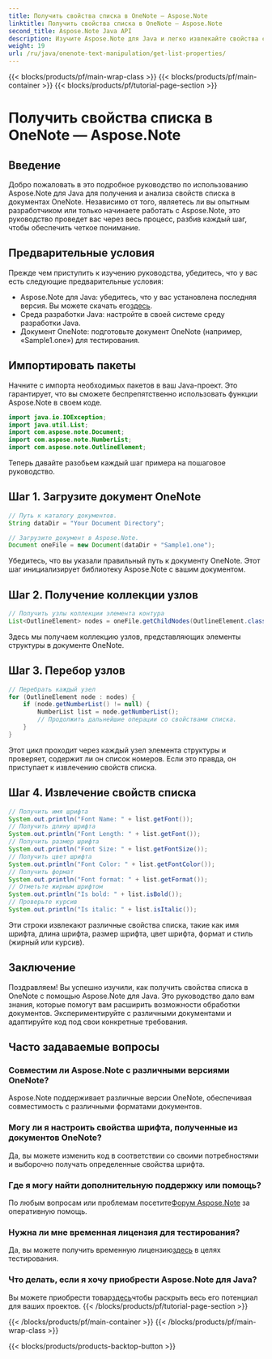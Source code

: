 ```yaml
---
title: Получить свойства списка в OneNote — Aspose.Note
linktitle: Получить свойства списка в OneNote — Aspose.Note
second_title: Aspose.Note Java API
description: Изучите Aspose.Note для Java и легко извлекайте свойства списков в документах OneNote. Улучшите обработку документов с помощью этой мощной библиотеки Java.
weight: 19
url: /ru/java/onenote-text-manipulation/get-list-properties/
---
```


{{< blocks/products/pf/main-wrap-class >}}
{{< blocks/products/pf/main-container >}}
{{< blocks/products/pf/tutorial-page-section >}}

# Получить свойства списка в OneNote — Aspose.Note

## Введение
Добро пожаловать в это подробное руководство по использованию Aspose.Note для Java для получения и анализа свойств списка в документах OneNote. Независимо от того, являетесь ли вы опытным разработчиком или только начинаете работать с Aspose.Note, это руководство проведет вас через весь процесс, разбив каждый шаг, чтобы обеспечить четкое понимание.
## Предварительные условия
Прежде чем приступить к изучению руководства, убедитесь, что у вас есть следующие предварительные условия:
-  Aspose.Note для Java: убедитесь, что у вас установлена последняя версия. Вы можете скачать его[здесь](https://releases.aspose.com/note/java/).
- Среда разработки Java: настройте в своей системе среду разработки Java.
- Документ OneNote: подготовьте документ OneNote (например, «Sample1.one») для тестирования.
## Импортировать пакеты
Начните с импорта необходимых пакетов в ваш Java-проект. Это гарантирует, что вы сможете беспрепятственно использовать функции Aspose.Note в своем коде.
```java
import java.io.IOException;
import java.util.List;
import com.aspose.note.Document;
import com.aspose.note.NumberList;
import com.aspose.note.OutlineElement;
```

Теперь давайте разобьем каждый шаг примера на пошаговое руководство.

## Шаг 1. Загрузите документ OneNote

```java
// Путь к каталогу документов.
String dataDir = "Your Document Directory";

// Загрузите документ в Aspose.Note.
Document oneFile = new Document(dataDir + "Sample1.one");
```

Убедитесь, что вы указали правильный путь к документу OneNote. Этот шаг инициализирует библиотеку Aspose.Note с вашим документом.

## Шаг 2. Получение коллекции узлов

```java
// Получить узлы коллекции элемента контура
List<OutlineElement> nodes = oneFile.getChildNodes(OutlineElement.class);
```

Здесь мы получаем коллекцию узлов, представляющих элементы структуры в документе OneNote.

## Шаг 3. Перебор узлов

```java
// Перебрать каждый узел
for (OutlineElement node : nodes) {
    if (node.getNumberList() != null) {
        NumberList list = node.getNumberList();
        // Продолжить дальнейшие операции со свойствами списка.
    }
}
```

Этот цикл проходит через каждый узел элемента структуры и проверяет, содержит ли он список номеров. Если это правда, он приступает к извлечению свойств списка.

## Шаг 4. Извлечение свойств списка

```java
// Получить имя шрифта
System.out.println("Font Name: " + list.getFont());
// Получить длину шрифта
System.out.println("Font Length: " + list.getFont());
// Получить размер шрифта
System.out.println("Font Size: " + list.getFontSize());
// Получить цвет шрифта
System.out.println("Font Color: " + list.getFontColor());
// Получить формат
System.out.println("Font format: " + list.getFormat());
// Отметьте жирным шрифтом
System.out.println("Is bold: " + list.isBold());
// Проверьте курсив
System.out.println("Is italic: " + list.isItalic());
```

Эти строки извлекают различные свойства списка, такие как имя шрифта, длина шрифта, размер шрифта, цвет шрифта, формат и стиль (жирный или курсив).

## Заключение
Поздравляем! Вы успешно изучили, как получить свойства списка в OneNote с помощью Aspose.Note для Java. Это руководство дало вам знания, которые помогут вам расширить возможности обработки документов. Экспериментируйте с различными документами и адаптируйте код под свои конкретные требования.
## Часто задаваемые вопросы
### Совместим ли Aspose.Note с различными версиями OneNote?
Aspose.Note поддерживает различные версии OneNote, обеспечивая совместимость с различными форматами документов.
### Могу ли я настроить свойства шрифта, полученные из документов OneNote?
Да, вы можете изменить код в соответствии со своими потребностями и выборочно получать определенные свойства шрифта.
### Где я могу найти дополнительную поддержку или помощь?
 По любым вопросам или проблемам посетите[Форум Aspose.Note](https://forum.aspose.com/c/note/28) за оперативную помощь.
### Нужна ли мне временная лицензия для тестирования?
 Да, вы можете получить временную лицензию[здесь](https://purchase.aspose.com/temporary-license/) в целях тестирования.
### Что делать, если я хочу приобрести Aspose.Note для Java?
 Вы можете приобрести товар[здесь](https://purchase.aspose.com/buy)чтобы раскрыть весь его потенциал для ваших проектов.
{{< /blocks/products/pf/tutorial-page-section >}}

{{< /blocks/products/pf/main-container >}}
{{< /blocks/products/pf/main-wrap-class >}}

{{< blocks/products/products-backtop-button >}}
